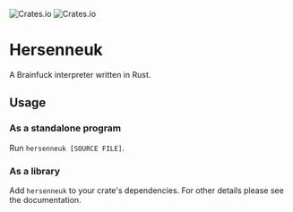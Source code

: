 ![Crates.io](https://img.shields.io/crates/l/hersenneuk)
![Crates.io](https://img.shields.io/crates/v/hersenneuk)

# Hersenneuk

A Brainfuck interpreter written in Rust.

## Usage

### As a standalone program

Run ```hersenneuk [SOURCE FILE]```.

### As a library

Add `hersenneuk` to your crate's dependencies. For other details please see the documentation.
